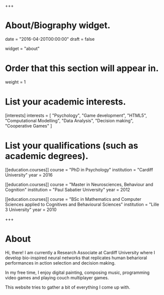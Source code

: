 +++
# About/Biography widget.

date = "2016-04-20T00:00:00"
draft = false

widget = "about"

# Order that this section will appear in.
weight = 1

# List your academic interests.
[interests]
  interests = [
    "Psychology", "Game development", "HTML5",
    "Computational Modelling", "Data Analysis",
    "Decision making",
    "Cooperative Games"
  ]

# List your qualifications (such as academic degrees).
[[education.courses]]
  course = "PhD in Psychology"
  institution = "Cardiff University"
  year = 2016

[[education.courses]]
  course = "Master in Neurosciences, Behaviour and Cognition"
  institution = "Paul Sabatier University"
  year = 2012

[[education.courses]]
  course = "BSc in Mathematics and Computer Sciences applied to Cognitives and Behavioural Sciences"
  institution = "Lille 3 University"
  year = 2010
 
+++

# About

Hi, there! I am currently a Research Associate at Cardiff University where I develop bio-inspired neural networks that replicates human beharioral performances in action selection and decision making.

In my free time, I enjoy digital painting, composing music, programming video games and playing couch multiplayer games.

This website tries to gather a bit of everything I come up with. 
